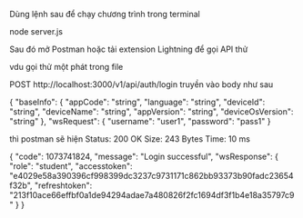 Dùng lệnh sau để chạy chương trình trong terminal

node server.js

Sau đó mở Postman hoặc tải extension Lightning để gọi API thử

vdu gọi thử một phát trong file

POST
http://localhost:3000/v1/api/auth/login
truyền vào body như sau

{
  "baseInfo": {
    "appCode": "string",
    "language": "string",
    "deviceId": "string",
    "deviceName": "string",
    "appVersion": "string",
    "deviceOsVersion": "string"
  },
  "wsRequest": {
    "username": "user1",
    "password": "pass1"
  }

thì postman sẽ hiện
Status: 200 OK    Size: 243 Bytes    Time: 10 ms

  {
  "code": 1073741824,
  "message": "Login successful",
  "wsResponse": {
    "role": "student",
    "accesstoken": "e4029e58a390396cf998399dc3237c9731171c862bb93373b90fadc23654f32b",
    "refreshtoken": "213f10ace66effbf0a1de94294adae7a480826f2fc1694df3f1b4e18a35797c9"
  }
}
